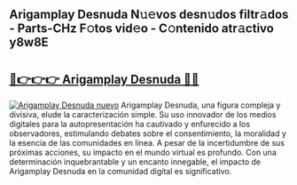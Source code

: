 ## Arigamplay Desnuda N𝚞𝚎vos desn𝚞dos filtr𝚊dos - Parts-CHz F𝚘tos vid𝚎o - C𝚘ntenido atr𝚊ctivo y8w8E

# <h2><a href="http://mb0jb6r.tromn.icu/?c=Arigamplay+Desnuda">🔗👉👉👉 Arigamplay Desnuda 🔗🔗</a></h2>

[![Arigamplay Desnuda nuevo](https://i.imgur.com/pEAQMta.gif)](http://mb0jb6r.tromn.icu/?c=Arigamplay+Desnuda)
Arigamplay Desnuda, una figura compleja y divisiva, elude la caracterización simple. Su uso innovador de los medios digitales para la autopresentación ha cautivado y enfurecido a los observadores, estimulando debates sobre el consentimiento, la moralidad y la esencia de las comunidades en línea. A pesar de la incertidumbre de sus próximas acciones, su impacto en el mundo virtual es profundo. Con una determinación inquebrantable y un encanto innegable, el impacto de Arigamplay Desnuda en la comunidad digital es significativo.
